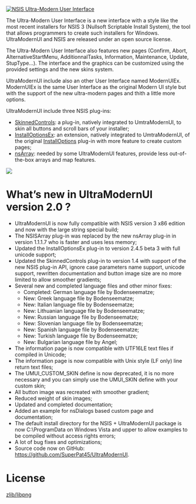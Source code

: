 [![NSIS Ultra-Modern User Interface][2]][1]

  [1]: http://ultramodernui.sourceforge.net/
  [2]: http://ultramodernui.sourceforge.net/images/header.png (Go to the NSIS Ultra-Modern User Interface home page)

The Ultra-Modern User Interface is a new interface with a style like the most recent installers for NSIS 3 (Nullsoft Scriptable Install System), the tool that allows programmers to create such installers for Windows. UltraModernUI and NSIS are released under an open source license.

The Ultra-Modern User Interface also features new pages (Confirm, Abort, AlternativeStartMenu, AdditionnalTasks, Information, Maintenance, Update, StupType...). The interface and the graphics can be customized using the provided settings and the new skins system.

UltraModernUI include also an other User Interface named ModernUIEx. ModernUIEx is the same User Interface as the original Modern UI style but with the support of the new ultra-modern pages and thith a little more options.

UltraModernUI include three NSIS plug-ins:

* [SkinnedControls](http://nsis.sourceforge.net/SkinnedControls_plug-in): a plug-in, natively integrated to UmtraModernUI, to skin all buttons and scroll bars of your installer;
* [InstallOptionsEx](http://nsis.sourceforge.net/InstallOptionsEx_plug-in): an extension, natively integrated to UmtraModernUI, of the original [InstallOptions](http://nsis.sourceforge.net/Docs/InstallOptions/Readme.html) plug-in with more feature to create custom pages;
* [nsArray](http://nsis.sourceforge.net/Arrays_in_NSIS): needed by some UltraModernUI features, provide less out-of-the-box arrays and map features.

![](http://ultramodernui.sourceforge.net/images/screenshots/UMUI01.png)

# What’s new in UltraModernUI version 2.0 ?

* UltraModernUI is now fully compatible with NSIS version 3 x86 edition and now with the large string special build;
* The NSISArray plug-in was replaced by the new nsArray plug-in in version 1.1.1.7 who is faster and uses less memory;
* Updated the InstallOptionsEx plug-in to version 2.4.5 beta 3 with full unicode support;
* Updated the SkinnedControls plug-in to version 1.4 with support of the new NSIS plug-in API, ignore case parameters name support, unicode support, rewritten documentation and button image size are no more limited to allow smoother gradients;
* Several new and completed language files and other minor fixes:
  * Completed: German language file by Bodenseematze;
  * New: Greek language file by Bodenseematze;
  * New: Italian language file by Bodenseematze;
  * New: Lithuanian language file by Bodenseematze;
  * New: Russian language file by Bodenseematze;
  * New: Slovenian language file by Bodenseematze;
  * New: Spanish language file by Bodenseematze;
  * New: Turkish language file by Bodenseematze;
  * New: Bulgarian language file by Angel;
* The information page is now compatible with UTF16LE text files if compiled in Unicode;
* The information page is now compatible with Unix style (LF only) line return text files; 
* The UMUI_CUSTOM_SKIN define is now deprecated, it is no more necessary and you can simply use the UMUI_SKIN define with your custom skin; 
* All button image was recreated with smoother gradient;
* Reduced weight of skin images;
* Updated and completed documentation;
* Added an example for nsDialogs based custom page and documentation;
* The default install directory for the NSIS + UltraModernUI package is now C:\ProgramData on Windows Vista and upper to allow examples to be compiled without access rights errors;
* A lot of bug fixes and optimizations;
* Source code now on GitHub: https://github.com/SuperPat45/UltraModernUI.

# License

[zlib/libpng](LICENSE.md)